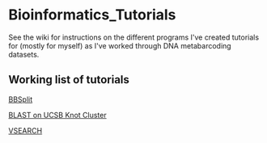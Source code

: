 # Bioinformatics_Tutorials

See the wiki for instructions on the different programs I've created tutorials for (mostly for myself) as I've worked through DNA metabarcoding datasets.

## Working list of tutorials

[BBSplit](https://github.com/anamtk/Bioinformatics_Tutorials/wiki/BBSplit-How-To)

[BLAST on UCSB Knot Cluster](https://github.com/anamtk/Bioinformatics_Tutorials/wiki/BLAST-at-UCSB)

[VSEARCH](https://github.com/anamtk/Bioinformatics_Tutorials/wiki/VSEARCH_pipeline)
